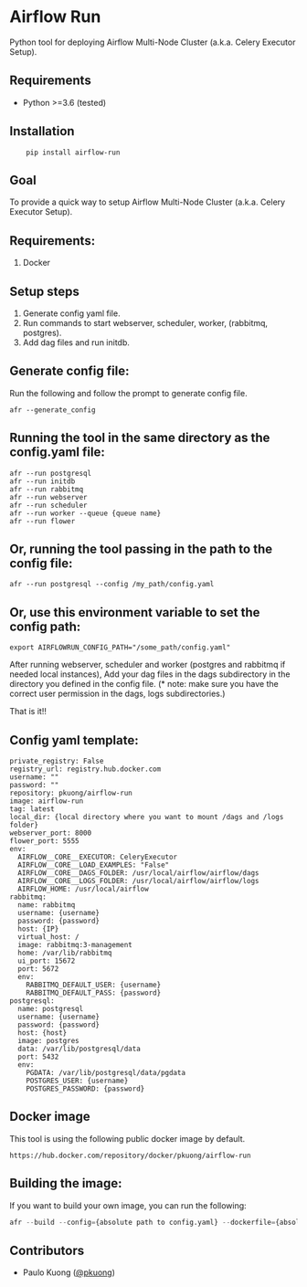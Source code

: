 Airflow Run
================

Python tool for deploying Airflow Multi-Node Cluster (a.k.a. Celery Executor Setup).

Requirements
------------

* Python >=3.6 (tested)

Installation
------------
```
    pip install airflow-run
```

Goal
----

To provide a quick way to setup Airflow Multi-Node Cluster (a.k.a. Celery Executor Setup).

Requirements:
-------------
1. Docker

Setup steps
-----------
1. Generate config yaml file.
2. Run commands to start webserver, scheduler, worker, (rabbitmq, postgres).
3. Add dag files and run initdb.

Generate config file:
---------------------
Run the following and follow the prompt to generate config file.
```
afr --generate_config
```

Running the tool in the same directory as the config.yaml file:
---------------------------------------------------------------
```
afr --run postgresql
afr --run initdb
afr --run rabbitmq
afr --run webserver
afr --run scheduler
afr --run worker --queue {queue name}
afr --run flower
```

Or, running the tool passing in the path to the config file:
------------------------------------------------------------
```
afr --run postgresql --config /my_path/config.yaml
```

Or, use this environment variable to set the config path:
---------------------------------------------------------
```
export AIRFLOWRUN_CONFIG_PATH="/some_path/config.yaml"
```

After running webserver, scheduler and worker (postgres and rabbitmq if needed local instances), Add your dag files in the dags subdirectory in the directory you defined in the config file. 
(* note: make sure you have the correct user permission in the dags, logs subdirectories.)

That is it!!

Config yaml template:
-------------------------
```
private_registry: False
registry_url: registry.hub.docker.com
username: ""
password: ""
repository: pkuong/airflow-run
image: airflow-run
tag: latest
local_dir: {local directory where you want to mount /dags and /logs folder}
webserver_port: 8000
flower_port: 5555
env:
  AIRFLOW__CORE__EXECUTOR: CeleryExecutor
  AIRFLOW__CORE__LOAD_EXAMPLES: "False"
  AIRFLOW__CORE__DAGS_FOLDER: /usr/local/airflow/airflow/dags
  AIRFLOW__CORE__LOGS_FOLDER: /usr/local/airflow/airflow/logs
  AIRFLOW_HOME: /usr/local/airflow
rabbitmq:
  name: rabbitmq
  username: {username}
  password: {password}
  host: {IP}
  virtual_host: /
  image: rabbitmq:3-management
  home: /var/lib/rabbitmq
  ui_port: 15672
  port: 5672
  env:
    RABBITMQ_DEFAULT_USER: {username}
    RABBITMQ_DEFAULT_PASS: {password}
postgresql:
  name: postgresql
  username: {username}
  password: {password}
  host: {host}
  image: postgres
  data: /var/lib/postgresql/data
  port: 5432
  env:
    PGDATA: /var/lib/postgresql/data/pgdata
    POSTGRES_USER: {username}
    POSTGRES_PASSWORD: {password}

```

Docker image
------------
This tool is using the following public docker image by default.
```
https://hub.docker.com/repository/docker/pkuong/airflow-run
```

Building the image:
-------------------
If you want to build your own image, you can run the following:

```python
afr --build --config={absolute path to config.yaml} --dockerfile={absolute path to directory which contains Dockerfile}
```


Contributors
------------

* Paulo Kuong ([@pkuong](https://github.com/paulokuong))
